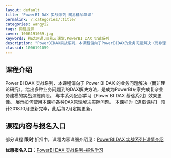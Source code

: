 ```yaml
---
layout: default
title: 'PowerBI DAX 实战系列-网易精品单课'
permalink: /:categories/:title/
categories: wangyi2
tags: 网易提供
cover: 1006191059.jpg
keywords: 精选网课,网易云课堂,PowerBI DAX 实战系列
description: "PowerBIDAX实战系列，本课程偏向于PowerBIDAX的业务问题解决（而非理论研究），给出多种业务问题到的DAX解决方法，是成为PowerBI专家完成复杂业务建模的实战演练阶段。与本"
classid: 1006191059
---
```


## 课程介绍

Power BI DAX 实战系列，本课程偏向于 Power BI DAX 的业务问题解决（而非理论研究），给出多种业务问题到的DAX解决方法，是成为PowerBI专家完成复杂业务建模的实战演练阶段。
与本系列配合学习《Power BI DAX 基础系列》效果更佳。
展示如何使用本课程各种DAX原理解决实际问题。
本课程为【连载课程】
预计2018.10月更新完毕，此后每2月定期更新。

## 课程内容与报名入口

部分课程 **限时** 折扣中，课程内容详细介绍见：[PowerBI DAX 实战系列-详情介绍](https://study.163.com/course/introduction/1006191059.htm?share=1&shareId=1025206652&utm_campaign=share&utm_medium=iphoneShare&utm_source=&utm_u=1025206652)

**优惠报名入口**：[PowerBI DAX 实战系列-报名学习](https://study.163.com/course/introduction/1006191059.htm?share=1&shareId=1025206652&utm_campaign=share&utm_medium=iphoneShare&utm_source=&utm_u=1025206652)

